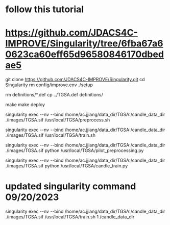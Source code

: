 # follow this tutorial
# https://github.com/JDACS4C-IMPROVE/Singularity/tree/6fba67a60623ca60eff65d96580846170dbedae5 

git clone https://github.com/JDACS4C-IMPROVE/Singularity.git
cd Singularity
rm config/improve.env
./setup

rm definitions/*.def
cp ../TGSA.def definitions/


make
make deploy 

[//]: # (singularity exec --bind /home/ac.jjiang/data_dir/TGSA/benchmark_dataset_pilot1_generator:/candle_data_dir/benchmark_dataset_pilot1_generator ./images/TGSA.sif python /usr/local/TGSA/train.py)

[//]: # ()
[//]: # (singularity exec --bind /home/ac.jjiang/data_dir/TGSA/benchmark_dataset_pilot1_generator:/candle_data_dir/benchmark_dataset_pilot1_generator ./images/TGSA.sif /usr/local/TGSA/preprocess.sh)

[//]: # ()
[//]: # ()
[//]: # (singularity exec --bind /home/ac.jjiang/data_dir/TGSA/benchmark_dataset_pilot1_generator:/candle_data_dir/benchmark_dataset_pilot1_generator ./images/TGSA.sif  /usr/local/TGSA/train.sh)

[//]: # (singularity exec --bind /home/ac.jjiang/data_dir/TGSA/benchmark_dataset_pilot1_generator:/candle_data_dir/benchmark_dataset_pilot1_generator ./images/TGSA.sif /usr/local/TGSA/preprocess.sh)

singularity exec --nv --bind /home/ac.jjiang/data_dir/TGSA:/candle_data_dir ./images/TGSA.sif /usr/local/TGSA/preprocess.sh

singularity exec --nv --bind /home/ac.jjiang/data_dir/TGSA:/candle_data_dir ./images/TGSA.sif /usr/local/TGSA/train.sh


singularity exec --nv --bind /home/ac.jjiang/data_dir/TGSA:/candle_data_dir ./images/TGSA.sif python /usr/local/TGSA/pilot_preprocessing.py

singularity exec --nv --bind /home/ac.jjiang/data_dir/TGSA:/candle_data_dir ./images/TGSA.sif python /usr/local/TGSA/candle_train.py


# updated singularity command 09/20/2023
singularity exec --nv --bind /home/ac.jjiang/data_dir/TGSA:/candle_data_dir ./images/TGSA.sif /usr/local/TGSA/train.sh 1 /candle_data_dir


